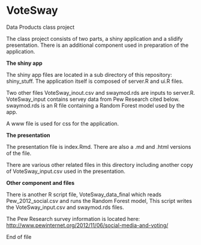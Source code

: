 # VoteSway
Data Products class project

The class project consists of two parts, a shiny application and a slidify presentation.  There is an additional component used in preparation of the application.

**The shiny app**

The shiny app files are located in a sub directory of this repository: shiny_stuff.  The application itself is composed of server.R and ui.R files.

Two other files VoteSway_inout.csv and swaymod.rds are inputs to server.R.  VoteSway_input contains servey data from Pew Research cited below.  swaymod.rds is an R file containing a Random Forest model used by the app.

A www file is used for css for the application.

**The presentation**

The presentation file is index.Rmd.  There are also a .md and .html versions of the file.

There are various other related files in this directory including another copy of VoteSway_input.csv used in the presentation.

**Other component and files**

There is another R script file, VoteSway_data_final which reads Pew_2012_social.csv and runs the Random Forest model,  This script writes the VoteSway_input.csv and swaymod.rds files.

The Pew Research survey information is located here: http://www.pewinternet.org/2012/11/06/social-media-and-voting/


End of file